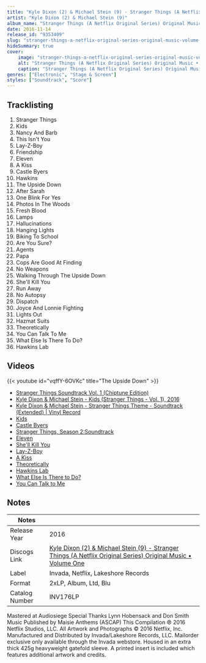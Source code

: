 ```yaml
---
title: "Kyle Dixon (2) & Michael Stein (9) - Stranger Things (A Netflix Original Series) Original Music • Volume One"
artist: "Kyle Dixon (2) & Michael Stein (9)"
album_name: "Stranger Things (A Netflix Original Series) Original Music • Volume One"
date: 2016-11-14
release_id: "9353409"
slug: "stranger-things-a-netflix-original-series-original-music-volume-one-9353409"
hideSummary: true
cover:
    image: "stranger-things-a-netflix-original-series-original-music-volume-one-9353409.jpg"
    alt: "Stranger Things (A Netflix Original Series) Original Music • Volume One by Kyle Dixon (2) & Michael Stein (9)"
    caption: "Stranger Things (A Netflix Original Series) Original Music • Volume One by Kyle Dixon (2) & Michael Stein (9)"
genres: ["Electronic", "Stage & Screen"]
styles: ["Soundtrack", "Score"]
---
```


## Tracklisting
1. Stranger Things
2. Kids
3. Nancy And Barb
4. This Isn't You
5. Lay-Z-Boy
6. Friendship
7. Eleven
8. A Kiss
9. Castle Byers
10. Hawkins
11. The Upside Down
12. After Sarah
13. One Blink For Yes
14. Photos In The Woods
15. Fresh Blood 
16. Lamps
17. Hallucinations
18. Hanging Lights
19. Biking To School
20. Are You Sure?
21. Agents
22. Papa
23. Cops Are Good At Finding
24. No Weapons
25. Walking Through The Upside Down
26. She'll Kill You
27. Run Away
28. No Autopsy
29. Dispatch
30. Joyce And Lonnie Fighting
31. Lights Out
32. Hazmat Suits
33. Theoretically
34. You Can Talk To Me
35. What Else Is There To Do?
36. Hawkins Lab

## Videos
{{< youtube id="vqffY-6OVKc" title="The Upside Down" >}}
- [Stranger Things Soundtrack Vol. 1 (Chiptune Edition)](https://www.youtube.com/watch?v=X8ngDjOqhAE)
- [Kyle Dixon & Michael Stein - Kids (Stranger Things - Vol. 1), 2016](https://www.youtube.com/watch?v=V2f5eHmMEdo)
- [Kyle Dixon & Michael Stein - Stranger Things Theme - Soundtrack (Extended) | Vinyl Record](https://www.youtube.com/watch?v=9O_lPBKrSeE)
- [Kids](https://www.youtube.com/watch?v=Ha2OcL_0gtM)
- [Castle Byers](https://www.youtube.com/watch?v=IFOldMEUCgU)
- [Stranger Things, Season 2:Soundtrack](https://www.youtube.com/watch?v=0B4g7PDcQzY)
- [Eleven](https://www.youtube.com/watch?v=Ap3W5rSpHDU)
- [She'll Kill You](https://www.youtube.com/watch?v=ly2ox8vP0Z0)
- [Lay-Z-Boy](https://www.youtube.com/watch?v=oVd9DKANMZo)
- [A Kiss](https://www.youtube.com/watch?v=Hnu1fBUjjMQ)
- [Theoretically](https://www.youtube.com/watch?v=eCmC9PcO4os)
- [Hawkins Lab](https://www.youtube.com/watch?v=sIKtdbETG9Q)
- [What Else Is There to Do?](https://www.youtube.com/watch?v=rzoQ6O-1FbM)
- [You Can Talk to Me](https://www.youtube.com/watch?v=rdNF1ekZF3E)


## Notes

| Notes          |             |
| ---------------| ----------- |
| Release Year   | 2016 |
| Discogs Link   | [Kyle Dixon (2) & Michael Stein (9) - Stranger Things (A Netflix Original Series) Original Music • Volume One](https://www.discogs.com/release/9353409-Kyle-Dixon-2-Michael-Stein-Stranger-Things-A-Netflix-Original-Series-Original-Music-Volume-One) |
| Label          | Invada, Netflix, Lakeshore Records |
| Format         | 2xLP, Album, Ltd, Blu |
| Catalog Number | INV176LP |

Mastered at Audiosiege Special Thanks Lynn Hobensack and Don Smith  Music Published by Maisie Anthems (ASCAP)  This Compilation ℗ 2016 Netflix Studios, LLC. All Artwork and Photographs © 2016 Netflix, Inc. Manufactured and Distributed by Invada/Lakeshore Records, LLC.  Mailorder exclusive only available through the Invada webstore. Housed in an extra thick 425g heavyweight gatefold sleeve. A printed insert is included which features additional artwork and credits.

